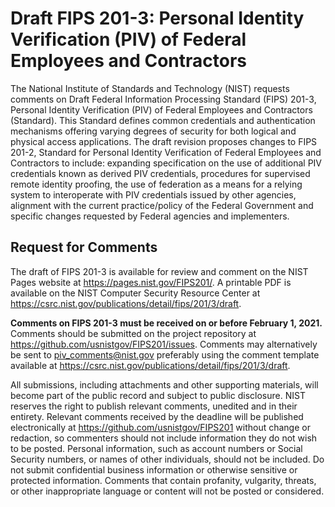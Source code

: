 # Draft FIPS 201-3: Personal Identity Verification (PIV) of Federal Employees and Contractors
The National Institute of Standards and Technology (NIST) requests comments on Draft Federal Information Processing Standard (FIPS) 201-3, Personal Identity Verification (PIV) of Federal Employees and Contractors (Standard). This Standard defines common credentials and authentication mechanisms offering varying degrees of security for both logical and physical access applications. The draft revision proposes changes to FIPS 201-2, Standard for Personal Identity Verification of Federal Employees and Contractors to include: expanding specification on the use of additional PIV credentials known as derived PIV credentials, procedures for supervised remote identity proofing, the use of federation as a means for a relying system to interoperate with PIV credentials issued by other agencies, alignment with the current practice/policy of the Federal Government and specific changes requested by Federal agencies and implementers. 

## Request for Comments
The draft of FIPS 201-3 is available for review and comment on the NIST Pages website at <https://pages.nist.gov/FIPS201/>.
A printable PDF is available on the NIST Computer Security Resource Center at <https://csrc.nist.gov/publications/detail/fips/201/3/draft>.

**Comments on FIPS 201-3 must be received on or before February 1, 2021.** Comments should be submitted on the project repository 
at <https://github.com/usnistgov/FIPS201/issues>. Comments may alternatively be sent to <piv_comments@nist.gov> preferably using 
the comment template available at <https://csrc.nist.gov/publications/detail/fips/201/3/draft>.

All submissions, including attachments and other supporting materials, will become part of the public record and subject to public 
disclosure. NIST reserves the right to publish relevant comments, unedited and in their entirety. Relevant comments received by 
the deadline will be published electronically at <https://github.com/usnistgov/FIPS201> without change or redaction, so commenters 
should not include information they do not wish to be posted. Personal information, such as account numbers or Social Security 
numbers, or names of other individuals, should not be included. Do not submit confidential business information or otherwise sensitive 
or protected information. Comments that contain profanity, vulgarity, threats, or other inappropriate language or content will not 
be posted or considered.

